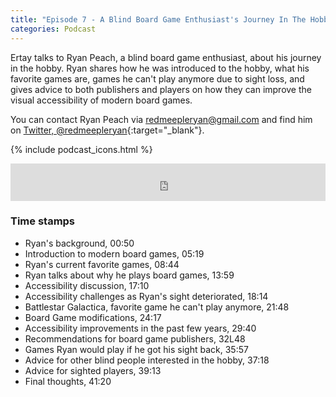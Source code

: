 ```yaml
---
title: "Episode 7 - A Blind Board Game Enthusiast's Journey In The Hobby"
categories: Podcast
---
```

Ertay talks to Ryan Peach, a blind board game enthusiast, about his journey in the hobby. Ryan shares how he was introduced to the hobby, what his favorite games are, games he can't play anymore due to sight loss, and gives advice to both publishers and players on how they can improve the visual accessibility of modern board games.

You can contact Ryan Peach via redmeepleryan@gmail.com and find him on [Twitter, @redmeepleryan](https://twitter.com/redmeepleryan){:target="_blank"}.

{% include podcast_icons.html %}

<iframe src="https://pinecast.com/player/b43b7f3e-e872-462e-a358-1b2e8622756d?theme=minimal" seamless height="60" style="border:0" class="pinecast-embed" frameborder="0" width="100%"></iframe>

### Time stamps

- Ryan's background, 00:50
- Introduction to modern board games, 05:19
- Ryan's current favorite games, 08:44
- Ryan talks about why he plays board games, 13:59
- Accessibility discussion, 17:10
- Accessibility challenges as Ryan's sight deteriorated, 18:14
- Battlestar Galactica, favorite game he can't play anymore,  21:48
- Board Game modifications, 24:17
- Accessibility improvements in the past few years, 29:40
- Recommendations for board game publishers, 32L48
- Games Ryan would play if he got his sight back, 35:57
- Advice for other blind people interested in the hobby, 37:18
- Advice for sighted players, 39:13
- Final thoughts, 41:20